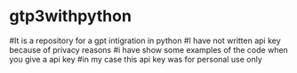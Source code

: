 # gtp3withpython
#It is a repository for a gpt intigration in python
#I have not written api key because of privacy reasons
#i have show some examples of the code when you give a api key
#in my case this api key was for personal use only 

